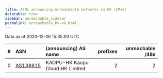 ```yaml
---
title: ASNs announcing unreachable networks in HK (IPv6)
datatable: true
sidebar: unreachable_sidebar
permalink: unreachable_hk-v6.html
---
```


Data as of 2020-12-06 15:35:00 UTC


<div class="datatable-begin"></div>

|   # | ASN                                      | (announcing) AS name            |   prefixes |   unreachable /48s |
|----:|:-----------------------------------------|:--------------------------------|-----------:|-------------------:|
|   0 | [AS138915](unreachable_AS138915-v6.html) | KAOPU-HK Kaopu Cloud HK Limited |          2 |                  2 |

<div class="datatable-end"></div>